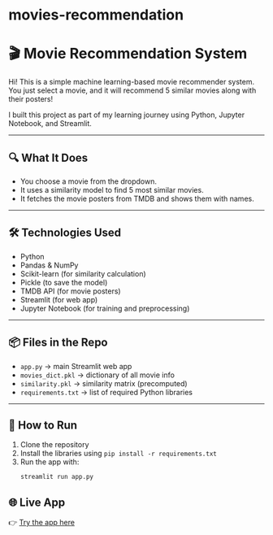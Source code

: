 # movies-recommendation
# 🎬 Movie Recommendation System

Hi! This is a simple machine learning-based movie recommender system. You just select a movie, and it will recommend 5 similar movies along with their posters!

I built this project as part of my learning journey using Python, Jupyter Notebook, and Streamlit.

---

## 🔍 What It Does

- You choose a movie from the dropdown.
- It uses a similarity model to find 5 most similar movies.
- It fetches the movie posters from TMDB and shows them with names.

---

## 🛠 Technologies Used

- Python
- Pandas & NumPy
- Scikit-learn (for similarity calculation)
- Pickle (to save the model)
- TMDB API (for movie posters)
- Streamlit (for web app)
- Jupyter Notebook (for training and preprocessing)

---

## 📦 Files in the Repo

- `app.py` → main Streamlit web app
- `movies_dict.pkl` → dictionary of all movie info
- `similarity.pkl` → similarity matrix (precomputed)
- `requirements.txt` → list of required Python libraries

---

## 📌 How to Run

1. Clone the repository
2. Install the libraries using `pip install -r requirements.txt`
3. Run the app with:
   ```bash
   streamlit run app.py

   
## 🌐 Live App
👉 [Try the app here](https://rpmoviesrecco.streamlit.app/)
